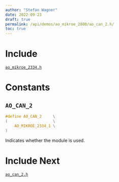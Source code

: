 ```yaml
---
author: "Stefan Wagner"
date: 2022-09-23
draft: true
permalink: /api/demos/ao_mikroe_2800/ao_can_2.h/
toc: true
---
```


# Include

[`ao_mikroe_2334.h`](ao_mikroe_2334.h.md)

# Constants

## `AO_CAN_2`

```c
#define AO_CAN_2     \
(                    \
    AO_MIKROE_2334_1 \
)
```

Indicates whether the module is used.

# Include Next

[`ao_can_2.h`](../../src/ao_sys_xc32_pic32_can/ao_can_2.h.md)
